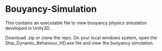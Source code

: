 # Bouyancy-Simulation

This contains an executable file to view bouyancy physics simulation developed in Unity3D.

Download .zip or clone the repo. On your local windows system, open the Ship_Dynamic_Behaviour_HD.exe file and view the buoyancy simulation.  
